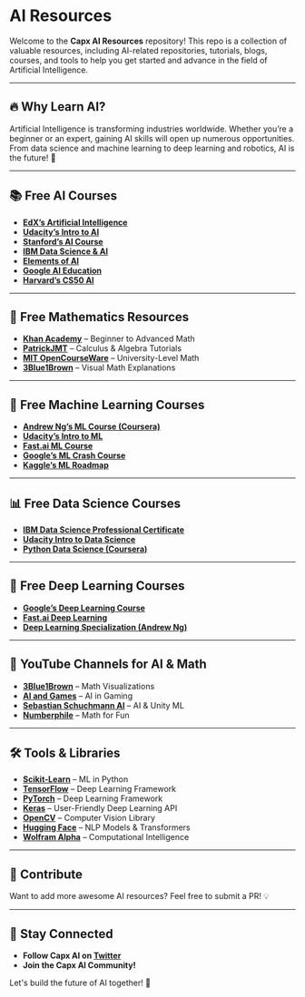 # AI Resources

Welcome to the **Capx AI Resources** repository! This repo is a collection of valuable resources, including AI-related repositories, tutorials, blogs, courses, and tools to help you get started and advance in the field of Artificial Intelligence.

---

## 🔥 Why Learn AI?
Artificial Intelligence is transforming industries worldwide. Whether you’re a beginner or an expert, gaining AI skills will open up numerous opportunities. From data science and machine learning to deep learning and robotics, AI is the future! 🚀

---

## 📚 Free AI Courses

- **[EdX’s Artificial Intelligence](https://www.edx.org/course/artificial-intelligence-ai)**
- **[Udacity’s Intro to AI](https://www.udacity.com/course/intro-to-artificial-intelligence--cs271)**
- **[Stanford’s AI Course](http://web.stanford.edu/class/cs221/)**
- **[IBM Data Science & AI](https://cognitiveclass.ai/)**
- **[Elements of AI](https://www.elementsofai.com/)**
- **[Google AI Education](https://ai.google/education/)**
- **[Harvard’s CS50 AI](https://www.edx.org/course/cs50s-introduction-to-artificial-intelligence-with-python)**

---

## 🔢 Free Mathematics Resources

- **[Khan Academy](http://www.khanacademy.org/)** – Beginner to Advanced Math
- **[PatrickJMT](http://www.patrickjmt.com/)** – Calculus & Algebra Tutorials
- **[MIT OpenCourseWare](http://ocw.mit.edu/OcwWeb/web/courses/courses/index.htm#Mathematics)** – University-Level Math
- **[3Blue1Brown](https://www.youtube.com/channel/UCYO_jab_esuFRV4b17AJtAw)** – Visual Math Explanations

---

## 🤖 Free Machine Learning Courses

- **[Andrew Ng’s ML Course (Coursera)](https://www.coursera.org/learn/machine-learning)**
- **[Udacity’s Intro to ML](https://www.udacity.com/course/intro-to-machine-learning--ud120)**
- **[Fast.ai ML Course](http://course18.fast.ai/ml)**
- **[Google’s ML Crash Course](https://developers.google.com/machine-learning/crash-course)**
- **[Kaggle’s ML Roadmap](https://www.kaggle.com/learn/overview)**

---

## 📊 Free Data Science Courses

- **[IBM Data Science Professional Certificate](https://www.coursera.org/professional-certificates/ibm-data-science)**
- **[Udacity Intro to Data Science](https://www.udacity.com/course/intro-to-data-science--ud359)**
- **[Python Data Science (Coursera)](https://www.coursera.org/learn/python-data-analysis)**

---

## 🧠 Free Deep Learning Courses

- **[Google’s Deep Learning Course](https://www.udacity.com/course/intro-to-tensorflow-for-deep-learning--ud187)**
- **[Fast.ai Deep Learning](https://course.fast.ai/)**
- **[Deep Learning Specialization (Andrew Ng)](https://www.coursera.org/specializations/deep-learning)**

---

## 🎥 YouTube Channels for AI & Math

- **[3Blue1Brown](https://www.youtube.com/channel/UCYO_jab_esuFRV4b17AJtAw)** – Math Visualizations
- **[AI and Games](https://www.youtube.com/channel/UCov_51F0betb6hJ6Gumxg3Q)** – AI in Gaming
- **[Sebastian Schuchmann AI](https://www.youtube.com/c/SebastianSchuchmannAI)** – AI & Unity ML
- **[Numberphile](https://www.youtube.com/channel/UCoxcjq-8xIDTYp3uz647V5A)** – Math for Fun

---

## 🛠️ Tools & Libraries

- **[Scikit-Learn](https://scikit-learn.org/)** – ML in Python
- **[TensorFlow](https://www.tensorflow.org/)** – Deep Learning Framework
- **[PyTorch](https://pytorch.org/)** – Deep Learning Framework
- **[Keras](https://keras.io/)** – User-Friendly Deep Learning API
- **[OpenCV](https://opencv.org/)** – Computer Vision Library
- **[Hugging Face](https://huggingface.co/)** – NLP Models & Transformers
- **[Wolfram Alpha](http://www.wolframalpha.com/)** – Computational Intelligence

---

## 🔗 Contribute
Want to add more awesome AI resources? Feel free to submit a PR! 💡

---

## 🌟 Stay Connected

- **Follow Capx AI on [Twitter](https://x.com/0xCapx)**
- **Join the Capx AI Community!**

Let's build the future of AI together! 🚀
